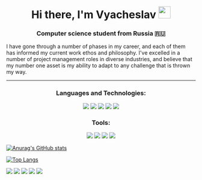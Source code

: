 <h1 align="center">Hi there, I'm Vyacheslav
<img src="https://github.com/blackcater/blackcater/raw/main/images/Hi.gif" height="32"/></h1>
<h3 align="center">Computer science student from Russia 🇷🇺</h3>
<p>I have gone through a number of phases in my career, and each of them has informed my current work ethos and philosophy. I've excelled in a number of project management roles in diverse industries, and believe that my number one asset is my ability to adapt to any challenge that is thrown my way.</p>
<hr></hr>
<h3 align="center">Languages and Technologies:</h3>
<div display="flex" align="center">
<img src="https://camo.githubusercontent.com/eb465ff35fc06c888105831664e4eecd12c2be92ebcbed7af735fa4d05bfe3e9/68747470733a2f2f696d672e736869656c64732e696f2f62616467652f2d48544d4c2d3430343034303f7374796c653d666c6174266c6f676f3d68746d6c35" />
<img src="https://camo.githubusercontent.com/6619fce58aeaa78eb513e26ec0c2d1662190c9e23720255e23783972922230ee/68747470733a2f2f696d672e736869656c64732e696f2f62616467652f2d4353532d3430343034303f7374796c653d666c6174266c6f676f3d43535333266c6f676f436f6c6f723d313537324236" />
<img src="https://camo.githubusercontent.com/8d457ccb8ca866566d5ca0db611cc22a6ff3c70681f640f986e787a663f3331f/68747470733a2f2f696d672e736869656c64732e696f2f62616467652f2d536173732d3430343034303f7374796c653d666c6174266c6f676f3d73617373" />
<img src="https://camo.githubusercontent.com/cbf06916a31d8dc03212c7b18d81928248fa167dbcdd5bb8bbf0dd2a96bc2abe/68747470733a2f2f696d672e736869656c64732e696f2f62616467652f2d4a6176615363726970742d3430343034303f7374796c653d666c6174266c6f676f3d6a617661536372697074" />
<img src="https://camo.githubusercontent.com/0f24a89561ab9d52baf1363ab4ac436adb4da8958557dba0d4c5c0686101b4f1/68747470733a2f2f696d672e736869656c64732e696f2f62616467652f2d52656163742d3430343034303f7374796c653d666c6174266c6f676f3d7265616374" />
</div>
<h3 align="center">Tools:</h3>
<div display="flex" align="center">
<img src="https://camo.githubusercontent.com/31d855f792a9602505c626d45e5735dd11b90cd0b07c5230dd01e0f7e73f635d/68747470733a2f2f696d672e736869656c64732e696f2f62616467652f2d4769742d3430343034303f7374796c653d666c6174266c6f676f3d676974" />
<img src="https://camo.githubusercontent.com/215d68ad2e592f16d90095b17e03e62ea0035f006e18c78d07c9b10be9e3451c/68747470733a2f2f696d672e736869656c64732e696f2f62616467652f2d47756c702d3430343034303f7374796c653d666c6174266c6f676f3d67756c70" />
<img src="https://camo.githubusercontent.com/65a49e24f09f6e5dd2315696cc37d7ba50947ddf5d22ff385f86d9dae4dc0bf6/68747470733a2f2f696d672e736869656c64732e696f2f62616467652f2d5765627061636b2d3430343034303f7374796c653d666c6174266c6f676f3d7765627061636b" />
<img src="https://camo.githubusercontent.com/5d20eb4adcbf2176df664235b9b618c39da48d7d820d0594ba207f7398399f98/68747470733a2f2f696d672e736869656c64732e696f2f62616467652f2d4669676d612d3430343034303f7374796c653d666c6174266c6f676f3d6669676d61" />
</div>

[![Anurag's GitHub stats](https://github-readme-stats.vercel.app/api?username=B9l4eCJlaB)](https://github.com/anuraghazra/github-readme-stats)



[![Top Langs](https://github-readme-stats.vercel.app/api/top-langs/?username=B9l4eCJlaB&layout=compact)](https://github.com/anuraghazra/github-readme-stats)

![](https://github-profile-summary-cards.vercel.app/api/cards/profile-details?username=B9l4eCJlaB&theme=solarized_dark)
![](https://github-profile-summary-cards.vercel.app/api/cards/most-commit-language?username=B9l4eCJlaB&theme=solarized_dark)
![](https://github-profile-summary-cards.vercel.app/api/cards/repos-per-language?username=B9l4eCJlaB&theme=solarized_dark)
![](https://github-profile-summary-cards.vercel.app/api/cards/stats?username=B9l4eCJlaB&theme=solarized_dark)
![](https://github-profile-summary-cards.vercel.app/api/cards/productive-time?username=B9l4eCJlaB&theme=solarized_dark)


<!--
**B9l4eCJlaB/B9l4eCJlaB** is a ✨ _special_ ✨ repository because its `README.md` (this file) appears on your GitHub profile.

Here are some ideas to get you started:

- 🔭 I’m currently working on ...
- 🌱 I’m currently learning ...
- 👯 I’m looking to collaborate on ...
- 🤔 I’m looking for help with ...
- 💬 Ask me about ...
- 📫 How to reach me: ...
- 😄 Pronouns: ...
- ⚡ Fun fact: ...
-->
